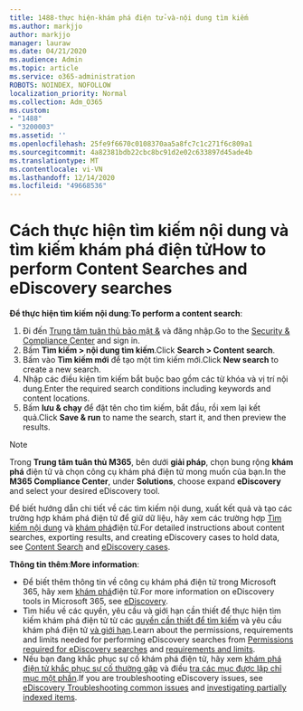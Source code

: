```yaml
---
title: 1488-thực hiện-khám phá điện tử-và-nội dung tìm kiếm
ms.author: markjjo
author: markjjo
manager: lauraw
ms.date: 04/21/2020
ms.audience: Admin
ms.topic: article
ms.service: o365-administration
ROBOTS: NOINDEX, NOFOLLOW
localization_priority: Normal
ms.collection: Adm_O365
ms.custom:
- "1488"
- "3200003"
ms.assetid: ''
ms.openlocfilehash: 25fe9f6670c0108370aa5a8fc7c1c271f6c809a1
ms.sourcegitcommit: 4a82381bdb22cbc8bc91d2e02c633897d45ade4b
ms.translationtype: MT
ms.contentlocale: vi-VN
ms.lasthandoff: 12/14/2020
ms.locfileid: "49668536"
---
```

# <a name="how-to-perform-content-searches-and-ediscovery-searches"></a><span data-ttu-id="7794d-102">Cách thực hiện tìm kiếm nội dung và tìm kiếm khám phá điện tử</span><span class="sxs-lookup"><span data-stu-id="7794d-102">How to perform Content Searches and eDiscovery searches</span></span>

<span data-ttu-id="7794d-103">**Để thực hiện tìm kiếm nội dung**:</span><span class="sxs-lookup"><span data-stu-id="7794d-103">**To perform a content search**:</span></span>

1. <span data-ttu-id="7794d-104">Đi đến [Trung tâm tuân thủ bảo mật &](https://protection.office.com) và đăng nhập.</span><span class="sxs-lookup"><span data-stu-id="7794d-104">Go to the [Security & Compliance Center](https://protection.office.com) and sign in.</span></span>
2. <span data-ttu-id="7794d-105">Bấm **Tìm kiếm > nội dung tìm kiếm**.</span><span class="sxs-lookup"><span data-stu-id="7794d-105">Click **Search > Content search**.</span></span>
3. <span data-ttu-id="7794d-106">Bấm vào **Tìm kiếm mới** để tạo một tìm kiếm mới.</span><span class="sxs-lookup"><span data-stu-id="7794d-106">Click **New search** to create a new search.</span></span>
4. <span data-ttu-id="7794d-107">Nhập các điều kiện tìm kiếm bắt buộc bao gồm các từ khóa và vị trí nội dung.</span><span class="sxs-lookup"><span data-stu-id="7794d-107">Enter the required search conditions including keywords and content locations.</span></span>
5. <span data-ttu-id="7794d-108">Bấm **lưu & chạy** để đặt tên cho tìm kiếm, bắt đầu, rồi xem lại kết quả.</span><span class="sxs-lookup"><span data-stu-id="7794d-108">Click **Save & run** to name the search, start it, and then preview the results.</span></span>

> [!NOTE]
> <span data-ttu-id="7794d-109">Trong **Trung tâm tuân thủ M365**, bên dưới **giải pháp**, chọn bung rộng **khám phá** điện tử và chọn công cụ khám phá điện tử mong muốn của bạn.</span><span class="sxs-lookup"><span data-stu-id="7794d-109">In the **M365 Compliance Center**, under **Solutions**, choose expand **eDiscovery** and select your desired eDiscovery tool.</span></span>

<span data-ttu-id="7794d-110">Để biết hướng dẫn chi tiết về các tìm kiếm nội dung, xuất kết quả và tạo các trường hợp khám phá điện tử để giữ dữ liệu, hãy xem các trường hợp [Tìm kiếm nội dung](https://docs.microsoft.com/microsoft-365/compliance/content-search) và [khám phá](https://docs.microsoft.com/microsoft-365/compliance/ediscovery-cases)điện tử.</span><span class="sxs-lookup"><span data-stu-id="7794d-110">For detailed instructions about content searches, exporting results, and creating eDiscovery cases to hold data, see [Content Search](https://docs.microsoft.com/microsoft-365/compliance/content-search) and [eDiscovery cases](https://docs.microsoft.com/microsoft-365/compliance/ediscovery-cases).</span></span>

<span data-ttu-id="7794d-111">**Thông tin thêm**:</span><span class="sxs-lookup"><span data-stu-id="7794d-111">**More information**:</span></span>

- <span data-ttu-id="7794d-112">Để biết thêm thông tin về công cụ khám phá điện tử trong Microsoft 365, hãy xem [khám phá](https://docs.microsoft.com/microsoft-365/compliance/ediscovery)điện tử.</span><span class="sxs-lookup"><span data-stu-id="7794d-112">For more information on eDiscovery tools in Microsoft 365, see [eDiscovery](https://docs.microsoft.com/microsoft-365/compliance/ediscovery).</span></span>
- <span data-ttu-id="7794d-113">Tìm hiểu về các quyền, yêu cầu và giới hạn cần thiết để thực hiện tìm kiếm khám phá điện tử từ các [quyền cần thiết để tìm kiếm](https://docs.microsoft.com/microsoft-365/compliance/assign-ediscovery-permissions) và yêu cầu khám phá điện tử [và giới hạn](https://docs.microsoft.com/microsoft-365/compliance/limits-for-content-search).</span><span class="sxs-lookup"><span data-stu-id="7794d-113">Learn about the permissions, requirements and limits needed for performing eDiscovery searches from [Permissions required for eDiscovery searches](https://docs.microsoft.com/microsoft-365/compliance/assign-ediscovery-permissions) and [requirements and limits](https://docs.microsoft.com/microsoft-365/compliance/limits-for-content-search).</span></span>
- <span data-ttu-id="7794d-114">Nếu bạn đang khắc phục sự cố khám phá điện tử, hãy xem [khám phá điện tử khắc phục sự cố thường gặp](https://docs.microsoft.com/microsoft-365/compliance/ediscovery-troubleshooting-common-issues) và điều [tra các mục được lập chỉ mục một phần](https://docs.microsoft.com/microsoft-365/compliance/investigating-partially-indexed-items-in-ediscovery).</span><span class="sxs-lookup"><span data-stu-id="7794d-114">If you are troubleshooting eDiscovery issues, see [eDiscovery Troubleshooting common issues](https://docs.microsoft.com/microsoft-365/compliance/ediscovery-troubleshooting-common-issues) and [investigating partially indexed items](https://docs.microsoft.com/microsoft-365/compliance/investigating-partially-indexed-items-in-ediscovery).</span></span>
